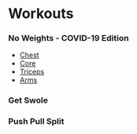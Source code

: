 # Workouts

### No Weights - COVID-19 Edition
* [Chest](workouts/no_weight/CHEST.md)
* [Core](workouts/no_weight/CORE.md)
* [Triceps](workouts/no_weight/TRICEPS.md)
* [Arms](workouts/no_weight/ARMS.md)

### Get Swole

### Push Pull Split
